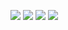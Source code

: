 [![](https://leetcode-badge.haozibi.dev/v1/solved/MrYadro.svg)](https://leetcode.com/MrYadro) [![](https://leetcode-badge.haozibi.dev/v1/solved-rate/MrYadro.svg)](https://leetcode.com/MrYadro) [![](https://leetcode-badge.haozibi.dev/v1/accepted/MrYadro.svg)](https://leetcode.com/MrYadro) [![](https://leetcode-badge.haozibi.dev/v1/accepted-rate/MrYadro.svg)](https://leetcode.com/MrYadro)